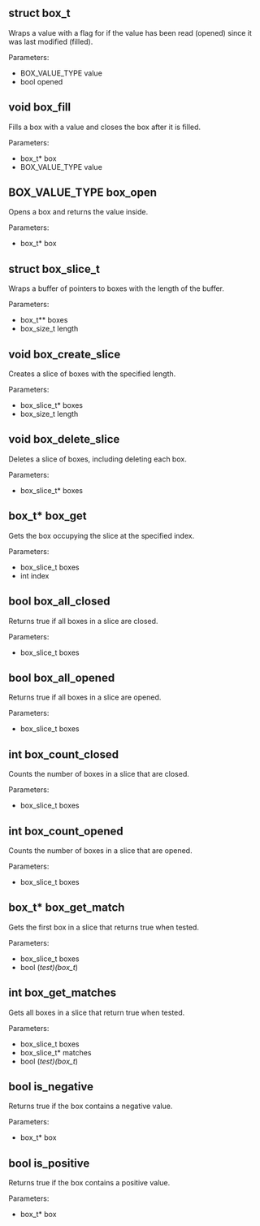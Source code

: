 ## struct box_t

Wraps a value with a flag for if the value has been read (opened) since it was last modified (filled).

Parameters:
 - BOX_VALUE_TYPE value
 - bool opened


## void box_fill

Fills a box with a value and closes the box after it is filled.

Parameters:
 - box_t* box
 - BOX_VALUE_TYPE value


## BOX_VALUE_TYPE box_open

Opens a box and returns the value inside.

Parameters:
 - box_t* box


## struct box_slice_t

Wraps a buffer of pointers to boxes with the length of the buffer.

Parameters:
 - box_t** boxes
 - box_size_t length


## void box_create_slice

Creates a slice of boxes with the specified length.

Parameters:
 - box_slice_t* boxes
 - box_size_t length


## void box_delete_slice

Deletes a slice of boxes, including deleting each box.

Parameters:
 - box_slice_t* boxes


## box_t* box_get

Gets the box occupying the slice at the specified index.

Parameters:
 - box_slice_t boxes
 - int index


## bool box_all_closed

Returns true if all boxes in a slice are closed.

Parameters:
 - box_slice_t boxes


## bool box_all_opened

Returns true if all boxes in a slice are opened.

Parameters:
 - box_slice_t boxes


## int box_count_closed

Counts the number of boxes in a slice that are closed.

Parameters:
 - box_slice_t boxes


## int box_count_opened

Counts the number of boxes in a slice that are opened.

Parameters:
 - box_slice_t boxes


## box_t* box_get_match

Gets the first box in a slice that returns true when tested.

Parameters:
 - box_slice_t boxes
 - bool (*test)(box_t*)


## int box_get_matches

Gets all boxes in a slice that return true when tested.

Parameters:
 - box_slice_t boxes
 - box_slice_t* matches
 - bool (*test)(box_t*)


## bool is_negative

Returns true if the box contains a negative value.

Parameters:
 - box_t* box


## bool is_positive

Returns true if the box contains a positive value.

Parameters:
 - box_t* box
